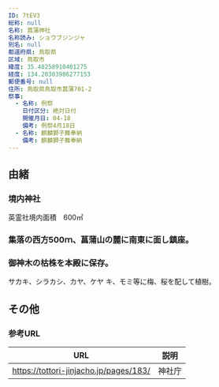 ```yaml
---
ID: 7tEV3
総称: null
名称: 菖蒲神社
名称読み: ショウブジンジャ
別名: null
都道府県: 鳥取県
区域: 鳥取市
緯度: 35.48258910401275
経度: 134.20303986277153
郵便番号: null
住所: 鳥取県鳥取市菖蒲701-2
祭事:
  - 名称: 例祭
    日付区分: 絶対日付
    開催月日: 04-18
    備考: 例祭4月18日
  - 名称: 麒麟獅子舞奉納
    備考: 麒麟獅子舞奉納
---
```


## 由緒

### 境内神社

英霊社境内面積　600㎡

### 集落の西方500ｍ、菖蒲山の麓に南東に面し鎮座。

### 御神木の枯株を本殿に保存。

サカキ、シラカシ、カヤ、ケヤ キ、モミ等に梅、桜を配して植樹。

## その他

### 参考URL

| URL                                    | 説明   |
| -------------------------------------- | ------ |
| https://tottori-jinjacho.jp/pages/183/ | 神社庁 |
